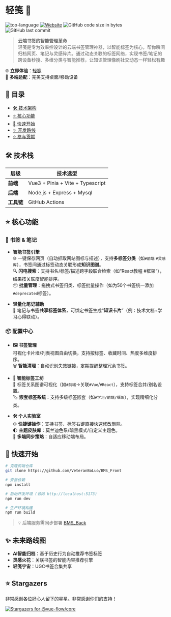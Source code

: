 # 轻笺 🌊 

![top-language](https://img.shields.io/github/languages/top/VeteranBoLuo/BMS_Front)
[![Website](https://img.shields.io/website?up_message=online&url=https%3A%2F%2Fboluo66.top)](https://boluo66.top) 
![GitHub code size in bytes](https://img.shields.io/github/languages/code-size/VeteranBoLuo/BMS_Front)
![GitHub last commit](https://img.shields.io/github/last-commit/VeteranBoLuo/BMS_Front)

> **云端书签的智能管理革命**  
轻笺是专为效率控设计的云端书签管理神器，以智能标签为核心，帮你瞬间归档网页、笔记与灵感碎片。通过动态关联的标签网络，实现书签/笔记的跨设备秒搜、多维分类与智能推荐，让知识管理像刷社交动态一样轻松有趣


🌐 **立即体验**：[轻笺](https://boluo66.top/#/home)  
📱 **多端适配**：完美支持桌面/移动设备

## 📑 目录
- [🛠️ 技术架构](#-技术栈)  
- [⭐️ 核心功能](#-核心功能)  
- [🚀 快速开始](#-快速开始)  
- [✨ 开发路线](#-未来路线图)  
- [⭐ 参与贡献](#-Stargazers)  


## 🛠️ 技术栈
| 层级       | 技术选型                          |
|------------|-----------------------------------|
| **前端**   | Vue3 + Pinia + Vite + Typescript |
| **后端**   | Node.js + Express + Mysql       |
| **工具链** | GitHub Actions     |


## ⭐️ 核心功能

### 🧲 __书签 & 笔记__
- **智能书签引擎**  
  🌐 一键保存网页（自动抓取网站图标与描述），支持**多标签分类**（如`#前端` `#灵感库`），书签间通过标签动态关联形成**知识图谱**。  
  🔍 **闪电搜索**：支持书名/标签/描述跨字段联合检索（如“React教程 #框架”），结果按关联度智能排序。  
  📦 **批量管理**：拖拽式书签归类、标签批量操作（如为50个书签统一添加`#deprecated`标签）。

- **轻量化笔记辅助**  
  📝 笔记与书签**共享标签体系**，可绑定书签生成“**知识卡片**”（例：技术文档+学习心得联动）。

### 📦 __配置中心__
- **🖼 书签管理**  
  可视化卡片墙/列表视图自由切换，支持按标签、收藏时间、热度多维度排序。  
  🗑️ **智能清理**：自动识别失效链接，定期提醒整理冗余书签。

- **🧭 智能标签工坊**  
  🔗 标签关系图谱可视化（如`#前端`→关联`#Vue`/`#React`），支持标签合并/别名设置。  
  🏷️ **嵌套标签系统**：支持多级标签嵌套（如`#学习/前端/框架`），实现精细化分类。

- **🛠 个人实验室**  
  ⚙️ **快捷键操作**：支持书签、标签右键直接快速修改删除。  
  🌓 **主题皮肤库**：莫兰迪色系/暗黑模式/自定义主题色。  
  📱 **多端同步策略**：自适应移动端布局。


## 🚀 快速开始
```bash
# 克隆前端仓库
git clone https://github.com/VeteranBoLuo/BMS_Front

# 安装依赖
npm install

# 启动开发环境 (访问 http://localhost:5173)
npm run dev

# 生产环境构建
npm run build
```
> 💡 后端服务需同步部署 [BMS_Back](https://github.com/VeteranBoLuo/BMS_Back)


## ✨ 未来路线图
- **AI智能归档**：基于历史行为自动推荐书签标签  
- **灵感火花**：关联书签的智能内容推荐引擎  
- **轻笺宇宙**：UGC书签合集共享


## ⭐ Stargazers

非常感谢各位好心人留下的星星。非常感谢你们的支持！

[![Stargazers for @vue-flow/core](https://reporoster.com/stars/VeteranBoLuo/BMS_Front)](https://github.com/VeteranBoLuo/BMS_Front/stargazers)
